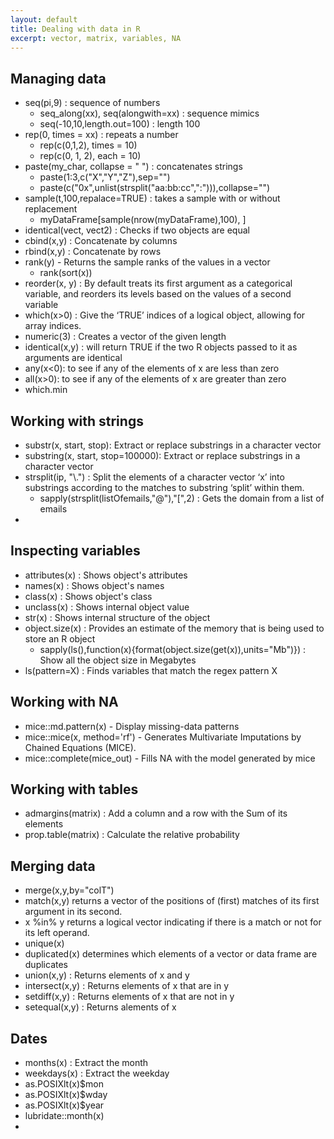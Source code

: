 ```yaml
---
layout: default
title: Dealing with data in R
excerpt: vector, matrix, variables, NA
---
```


## Managing data

* seq(pi,9) : sequence of numbers
  * seq_along(xx), seq(alongwith=xx) : sequence mimics
  * seq(-10,10,length.out=100)  : length 100
* rep(0, times = xx) : repeats a number
  * rep(c(0,1,2), times = 10)
  * rep(c(0, 1, 2), each = 10)
* paste(my_char, collapse = " ") : concatenates strings
  * paste(1:3,c("X","Y","Z"),sep="")
  * paste(c("0x",unlist(strsplit("aa:bb:cc",":"))),collapse="")
* sample(t,100,repalace=TRUE) : takes a sample with or without replacement
  * myDataFrame[sample(nrow(myDataFrame),100), ]
* identical(vect, vect2) : Checks if two objects are equal
* cbind(x,y) : Concatenate by columns
* rbind(x,y) : Concatenate by rows
* rank(y) - Returns the sample ranks of the values in a vector
  * rank(sort(x))
* reorder(x, y) : By default treats its first argument as a categorical variable, and reorders its levels based on the values of a second variable
* which(x>0) : Give the ‘TRUE’ indices of a logical object, allowing for array indices.
* numeric(3) : Creates a vector of the given length
* identical(x,y) : will return TRUE if the two R objects passed to it as arguments are identical
* any(x<0): to see if any of the elements of x are less than zero
* all(x>0): to see if any of the elements of x are greater than zero
* which.min

## Working with strings
 
* substr(x, start, stop): Extract or replace substrings in a character vector
* substring(x, start, stop=100000): Extract or replace substrings in a character vector
* strsplit(ip, "\\.")  : Split the elements of a character vector ‘x’ into substrings according to the matches to substring ‘split’ within them.
  * sapply(strsplit(listOfemails,"@"),"[",2) : Gets the domain from a list of emails
* 

## Inspecting variables
* attributes(x) : Shows object's attributes
* names(x) : Shows object's names
* class(x) : Shows object's class
* unclass(x) : Shows internal object value
* str(x) : Shows internal structure of the object
* object.size(x) : Provides an estimate of the memory that is being used to store an R object
  * sapply(ls(),function(x){format(object.size(get(x)),units="Mb")}) : Show all the object size in Megabytes
* ls(pattern=X) : Finds variables that match the regex pattern X



## Working with NA

* mice::md.pattern(x)        - Display missing-data patterns
* mice::mice(x, method='rf') - Generates Multivariate Imputations by Chained Equations (MICE).
* mice::complete(mice_out)   - Fills NA with the model generated by mice


## Working with tables

* admargins(matrix) : Add a column and a row with the Sum of its elements
* prop.table(matrix) : Calculate the relative probability


## Merging data
* merge(x,y,by="colT")
* match(x,y)  returns a vector of the positions of (first) matches of its first argument in its second.
* x %in% y    returns a logical vector indicating if there is a match or not for its left operand.
* unique(x)
* duplicated(x) determines which elements of a vector or data frame are duplicates 
* union(x,y)     : Returns elements of x and y
* intersect(x,y) : Returns elements of x that are in y
* setdiff(x,y)   : Returns elements of x that are not in y
* setequal(x,y)  : Returns alements of x


## Dates
* months(x) : Extract the month
* weekdays(x) : Extract the weekday
* as.POSIXlt(x)$mon
* as.POSIXlt(x)$wday
* as.POSIXlt(x)$year
* lubridate::month(x)
* 

